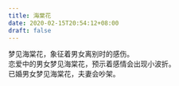 ```yaml
---
title: 海棠花
date: 2020-02-15T20:54:12+08:00
draft: false
---
```


梦见海棠花，象征着男女离别时的感伤。<br>
恋爱中的男女梦见海棠花，预示着感情会出现小波折。<br>
已婚男女梦见海棠花，夫妻会吵架。<br>
